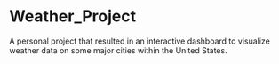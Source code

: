 # Weather_Project
A personal project that resulted in an interactive dashboard to visualize weather data on some major cities within the United States.
